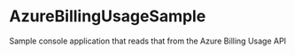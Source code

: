 # AzureBillingUsageSample
Sample console application that reads that from the Azure Billing Usage API
